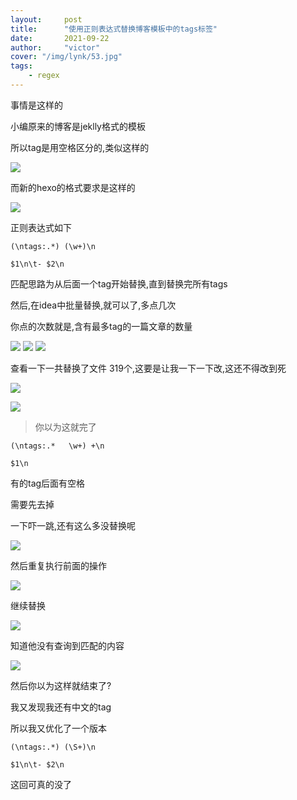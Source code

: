 ```yaml
---
layout:     post
title:      "使用正则表达式替换博客模板中的tags标签"
date:       2021-09-22
author:     "victor"
cover: "/img/lynk/53.jpg"
tags:
    - regex
---
```



事情是这样的

小编原来的博客是jeklly格式的模板

所以tag是用空格区分的,类似这样的

![](QQ截图20210305231310.png)



而新的hexo的格式要求是这样的

![](QQ截图20210305231321.png)


正则表达式如下


```
(\ntags:.*) (\w+)\n
```

```
$1\n\t- $2\n
```

匹配思路为从后面一个tag开始替换,直到替换完所有tags

然后,在idea中批量替换,就可以了,多点几次

你点的次数就是,含有最多tag的一篇文章的数量

![](微信图片_20210305231151.png)
![](微信图片_20210305231157.png)
![](微信图片_20210305231203.png)


查看一下一共替换了文件 319个,这要是让我一下一下改,这还不得改到死


![](微信图片_20210305231837.jpg)


![](QQ截图20210305231125.png)


> 你以为这就完了
>

```
(\ntags:.*   \w+) +\n
```



```
$1\n
```
有的tag后面有空格

需要先去掉

一下吓一跳,还有这么多没替换呢

![](QQ截图20210305232555.png)

然后重复执行前面的操作

![](QQ截图20210305232828.png)

继续替换


![](QQ截图20210305232850.png)

知道他没有查询到匹配的内容

![](QQ截图20210305232915.png)

然后你以为这样就结束了?

我又发现我还有中文的tag


所以我又优化了一个版本



```
(\ntags:.*) (\S+)\n
```

```
$1\n\t- $2\n
```

这回可真的没了
